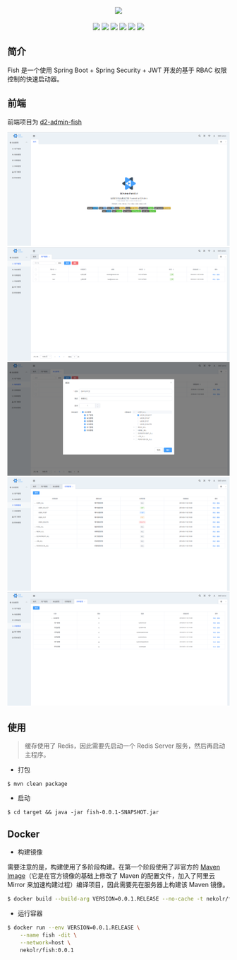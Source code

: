 <p align="center">
     <img  src="https://github.com/nekolr/fish/blob/master/media/logo.png">
     <br/>
     <br/>
     <a href="https://codeclimate.com/github/nekolr/fish/maintainability"><img src="https://api.codeclimate.com/v1/badges/fb6c707575e9adf15484/maintainability" /></a>
     <a href="https://github.com/nekolr/fish"><img src="https://img.shields.io/github/stars/nekolr/fish.svg?style=flat&label=Stars" /></a>
     <a href="https://github.com/nekolr/fish"><img src="https://img.shields.io/github/watchers/nekolr/fish.svg?style=flat&label=Watch" /></a>
     <a href="https://github.com/nekolr/fish"><img src="https://img.shields.io/github/forks/nekolr/fish.svg?style=flat&label=Fork" /></a>
     <a href="https://github.com/nekolr/fish/releases"><img src="https://img.shields.io/github/downloads/nekolr/fish/total.svg?style=flat" /></a>
     <a href="https://travis-ci.com/nekolr/fish"><img src="https://img.shields.io/travis/com/nekolr/fish.svg?style=flat" /></a>
</p>

## 简介
Fish 是一个使用 Spring Boot + Spring Security + JWT 开发的基于 RBAC 权限控制的快速启动器。

## 前端
前端项目为 [d2-admin-fish](https://github.com/nekolr/d2-admin-fish)

![home](https://github.com/nekolr/fish/blob/master/media/home.png)
![user](https://github.com/nekolr/fish/blob/master/media/user.png)
![role](https://github.com/nekolr/fish/blob/master/media/role.png)
![permission](https://github.com/nekolr/fish/blob/master/media/permission.png)
![menu](https://github.com/nekolr/fish/blob/master/media/menu.png)

## 使用
> 缓存使用了 Redis，因此需要先启动一个 Redis Server 服务，然后再启动主程序。

- 打包

```
$ mvn clean package
```

- 启动

```
$ cd target && java -jar fish-0.0.1-SNAPSHOT.jar
```

## Docker
- 构建镜像

需要注意的是，构建使用了多阶段构建。在第一个阶段使用了非官方的 [Maven Image](https://github.com/nekolr/maven-image)（它是在官方镜像的基础上修改了 Maven 的配置文件，加入了阿里云 Mirror 来加速构建过程）编译项目，因此需要先在服务器上构建该 Maven 镜像。
```bash
$ docker build --build-arg VERSION=0.0.1.RELEASE --no-cache -t nekolr/fish:0.0.1 .
```

- 运行容器
```bash
$ docker run --env VERSION=0.0.1.RELEASE \
    --name fish -dit \
    --network=host \
    nekolr/fish:0.0.1
```
